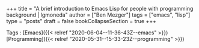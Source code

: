 +++
title = "A brief introduction to Emacs Lisp for people with programming background | lgmoneda"
author = ["Ben Mezger"]
tags = ["emacs", "lisp"]
type = "posts"
draft = false
bookCollapseSection = true
+++

Tags
: [Emacs]({{< relref "2020-06-04--11-36-43Z--emacs" >}}) [Programming]({{< relref "2020-05-31--15-33-23Z--programming" >}})